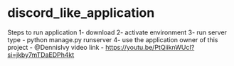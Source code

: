 # discord_like_application
Steps to run application 
1- download 
2- activate environment
3- run server type - python manage.py runserver
4- use the application
owner of this project - @DennisIvy
video link - https://youtu.be/PtQiiknWUcI?si=jkby7mTDaEDPh4kt

